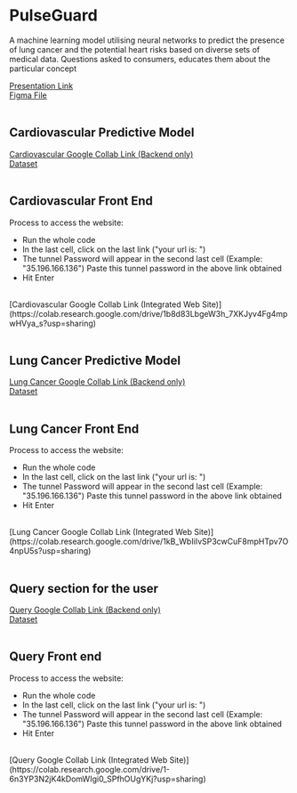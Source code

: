 # PulseGuard
A machine learning model utilising neural networks to predict the presence of lung cancer and the potential heart risks based on diverse sets of medical data. Questions asked to consumers, educates them about the particular concept

[Presentation Link](https://www.canva.com/design/DAF_ArRurGk/nywdj6_OFlOSQk8bIOo5Xg/edit?utm_content=DAF_ArRurGk&utm_campaign=designshare&utm_medium=link2&utm_source=sharebutton)
<br>
[Figma File](https://www.figma.com/file/JJCy02GIzUDjSvV2YRLe2M/PulseGaurd?type=design&node-id=0-1&mode=design&t=vM9kCWltyw9lKp30-0)
<br><br>

## Cardiovascular Predictive Model
[Cardiovascular Google Collab Link (Backend only)](https://colab.research.google.com/drive/1LNEraQRbYcRRd8u7QK2QAdnMZDAck4m8?usp=sharing)
<br>
[Dataset](heart.csv)
<br><br>

## Cardiovascular Front End 
Process to access the website:<br>
- Run the whole code<br>
- In the last cell, click on the last link ("your url is: ")<br>
- The tunnel Password will appear in the second last cell (Example: "35.196.166.136") Paste this tunnel password in the above link obtained<br>
- Hit Enter<br>
<br>
[Cardiovascular Google Collab Link (Integrated Web Site)](https://colab.research.google.com/drive/1b8d83LbgeW3h_7XKJyv4Fg4mpwHVya_s?usp=sharing)
<br><br>

## Lung Cancer Predictive Model
[Lung Cancer Google Collab Link (Backend only)](https://colab.research.google.com/drive/1lin78jCg0dKB65es8SxcSTKiQeC5xWvn?usp=sharing)
<br>
[Dataset](Lung_Cancer_Dataset.csv)
<br><br>

## Lung Cancer Front End 
Process to access the website:<br>
- Run the whole code<br>
- In the last cell, click on the last link ("your url is: ")<br>
- The tunnel Password will appear in the second last cell (Example: "35.196.166.136") Paste this tunnel password in the above link obtained<br>
- Hit Enter<br>
<br>
[Lung Cancer Google Collab Link (Integrated Web Site)](https://colab.research.google.com/drive/1kB_WbIiIvSP3cwCuF8mpHTpv7O4npU5s?usp=sharing)
<br><br>


## Query section for the user 
[Query Google Collab Link (Backend only)](https://colab.research.google.com/drive/1Fg44H53bEAR_IZM-FN3uHUqZmrr_y2C0?usp=sharing)
<br>
[Dataset](Disease.precaution.csv)
<br><br>

## Query Front end 
Process to access the website:<br>
- Run the whole code<br>
- In the last cell, click on the last link ("your url is: ")<br>
- The tunnel Password will appear in the second last cell (Example: "35.196.166.136") Paste this tunnel password in the above link obtained<br>
- Hit Enter<br>
<br>
[Query Google Collab Link (Integrated Web Site)](https://colab.research.google.com/drive/1-6n3YP3N2jK4kDomWIgi0_SPfhOUgYKj?usp=sharing)



